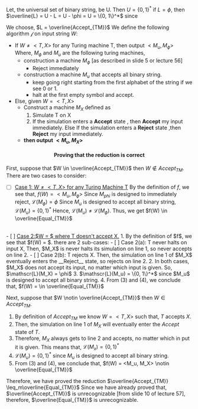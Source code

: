 <!-- - $Equal_{TM}$

- $\overline{Equal_{TM}}$

- $\overline{Accept_{TM}}$



$\leq_{m}$ -->

Let, the universal set of binary string, be U. 
Then $U = \{0, 1\}^*$
if $L = \phi$, then $\overline{L} = U - L = U - \phi = U = \{0, 1\}^*$
since  

We choose, $L = \overline{Accept_{TM}}$
We define the following algorithm $\mathscr{f}$ on input string $W$:
- If $W \not ={<T, X>}$ for any Turing machine T, then output $<M_u, M_{\phi}>$
Where,  $M_{\phi}$ and $M_u$ are the following turing machines,
  - construction a machine $M_{\phi}$ [as described in slide 5 or lecture 56]
    - Reject immediately 
  - construction a machine $M_{u}$ that accepts all binary string.
    - keep going right starting from the first alphabet of the string if we see 0 or 1.
    - halt at the first empty symbol and accept.
- Else, given $W = <T, X>$
  - Construct a machine $M_X$ defined as 
    1.  Simulate T on X
    2.  If the simulation enters a **Accept** state , then **Accept** my input immediately.
Else If the simulation enters a **Reject** state ,then **Reject** my input immediately.
  -   **then output $<M_u, M_X>$**

#### <center>Proving that the reduction is correct</center>
First, suppose that $W \in \overline{Accept_{TM}}$ then $W \notin Accept_{TM}$. There are two cases to consider:
- [ ] <ins>Case 1: $W \not ={<T, X>}$ for any Turing Machine T</ins>
By the definition of $f$, we see that, $f(W) = <M_u, M_{\phi}>$
Since $M_{phi}$ is designed to immediately reject, $\mathscr{L}(M_{\phi}) = \phi$
Since $M_u$ is designed to accept all binary string, $\mathscr{L}(M_u) = \{0, 1\}^*$
Hence, $\mathscr{L}(M_u) \not ={\mathscr{L}(M_{\phi})}$. Thus, we get $f(W) \in \overline{Equal_{TM}}$
<br>
- [ ] <ins> Case 2:$W = <T, X>$ where T doesn't accept X.</ins>
    1.  By the definition of $f$, we see that $f(W) = <M_u, M_X>$. there are 2 sub-cases:
        - [ ] Case 2(a): T never halts on input X, Then, $M_X$ is never halts its simulation on line 1, so never accepts on line 2.
        - [ ] Case 2(b): T rejects X. Then, the simulation on line 1 of $M_X$ eventually enters the __Reject__ state, so rejects on line 2.
    2. In both cases, $M_X$ does not accept its input, no matter which input is given.
So, $\mathscr{L}(M_X) = \phi$
    3. $\mathscr{L}(M_u) = \{0, 1\}^*$ since $M_u$ is designed to accept all binary string.
    4. From (3) and (4), we conclude that, $f(W) = <M_u, M_X> \in \overline{Equal_{TM}}$

Next, suppose that $W \notin \overline{Accept_{TM}}$ then $W \in Accept_{TM}$. 
1. By definition of $Accept_{TM}$ we know $W = <T, X>$ such that, $T$ accepts $X$.
2. Then, the simulation on line 1 of $M_X$ will eventually enter the $Accept$ state of $T$.
3. Therefore, $M_X$ always gets to line 2 and accepts, no matter which in put it is given. This means that, $\mathscr{L}(M_x) = \{0, 1\}^*$
4. $\mathscr{L}(M_u) =  \{0, 1\}^*$ since $M_u$ is designed to accept all binary string.
5. From (3) and (4), we conclude that, $f(W) = <M_u, M_X> \notin \overline{Equal_{TM}}$ 

Therefore, we have proved the reduction $\overline{Accept_{TM}} \leq_m\overline{Equal_{TM}}$
Since we have already proved that, $\overline{Accept_{TM}}$ is unrecognizable [from slide 10 of lecture 57], therefore, $\overline{Equal_{TM}}$ is unrecognizable.